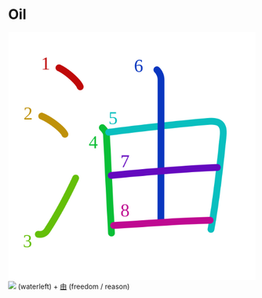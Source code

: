 # Oil
![6cb9](Kanji/kanji-colorize/6cb9.svg)
![](http://www.kanjidamage.com/assets/radsmall/water-4770d222295684a6fc1b8e8cec486da119e1bcc2eac91d06622b4671e0098359.jpg) (waterleft) + [由](Kanji/kanji-dict/由.md) (freedom / reason) 